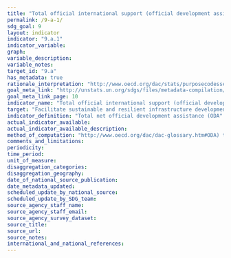 ```yaml
---
title: "Total official international support (official development assistance plus other official flows) to infrastructure"
permalink: /9-a-1/
sdg_goal: 9
layout: indicator
indicator: "9.a.1"
indicator_variable: 
graph: 
variable_description: 
variable_notes: 
target_id: "9.a"
has_metadata: true
rationale_interpretation: "http://www.oecd.org/dac/stats/purposecodessectorclassification.htm). Data expressed in US dollars at the average annual exchange rate."
goal_meta_link: "http://unstats.un.org/sdgs/files/metadata-compilation/Metadata-Goal-9.pdf"
goal_meta_link_page: 10
indicator_name: "Total official international support (official development assistance plus other official flows) to infrastructure"
target: "Facilitate sustainable and resilient infrastructure development in developing countries through enhanced financial, technological and technical support to African countries, least developed countries, landlocked developing countries and Small Island developing States."
indicator_definition: "Total net official development assistance (ODA"
actual_indicator_available: 
actual_indicator_available_description: 
method_of_computation: "http://www.oecd.org/dac/dac-glossary.htm#ODA) to economic infrastructure (purpose code 200"
comments_and_limitations: 
periodicity: 
time_period: 
unit_of_measure: 
disaggregation_categories: 
disaggregation_geography: 
date_of_national_source_publication: 
date_metadata_updated: 
scheduled_update_by_national_source: 
scheduled_update_by_SDG_team: 
source_agency_staff_name: 
source_agency_staff_email: 
source_agency_survey_dataset: 
source_title: 
source_url: 
source_notes: 
international_and_national_references: 
---
```


